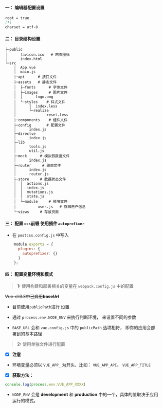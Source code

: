 #### 一： 编辑器配置设置

```markdown
root = true
[*]
charset = utf-8
```

#### 二： 目录结构设置

```
├─public
│      favicon.ico   # 网页图标
│      index.html
└─src
    │  App.vue
    │  main.js
    ├─api      # 接口文件
    ├─assets   # 静态文件
    │  ├─fonts      # 字体文件
    │  ├─images     # 图片文件
    │  │      logo.png
    │  └─styles    # 样式文件
    │      │  index.less
    │      └─realize  
    │              reset.less
    ├─components    # 组件文件
    ├─config       # 配置文件
    │      index.js
    ├─directve
    │      index.js
    ├─lib
    │      tools.js
    │      util.js
    ├─mock      # 模拟假数据文件
    │      index.js
    ├─router     # 路由文件
    │      index.js
    │      router.js
    ├─store     # 数据状态文件
    │  │  actions.js
    │  │  index.js
    │  │  mutations.js
    │  │  state.js
    │  └─module     # 模块文件
    │          user.js   # 存储用户信息
    └─views     # 存放页面
```

#### 三： 配置 `css`前缀 使用插件 `autoprefixer` 

- 在 `postcss.config.js` 中写入

```javascript
    module.exports = {
      plugins: {
        autoprefixer: {}
      }
    };
```

#### 四： 配置变量环境和模式

> **1:** 使用构建和部署相关的变量在 `webpack.config.js` 中的配置

~~Vue-cli3.3中已弃用**baseUrl**~~

- 目前使用`publicPath`进行 设置

- 通过 `process.env.NODE_ENV` 来执行判断环境， 来设置不同的参数

- `BASE_URL` 会和 `vue.config.js` 中的 `publicPath` 选项相符， 即你的应用会部署到的基本路径

> **2:** 使用单独文件进行配置

- [x] **注意**

- 环境变量必须以 `VUE_APP_` 为开头、比如： `VUE_APP_API`、 `VUE_APP_TITLE`

- [x] **获取方法：**

```javascript
console.log(process.env.VUE_APP_XXXX)
```

- `NODE_ENV` 会是 **development** 和 **production** 中的一个，具体的值取决于应用运行的模式。

